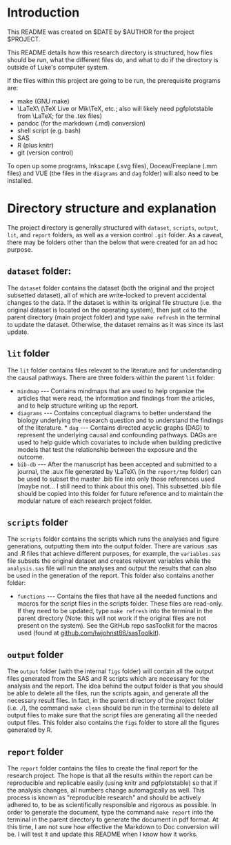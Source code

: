 # Introduction

This README was created on $DATE by $AUTHOR for the project
$PROJECT.

This README details how this research directory is structured, how
files should be run, what the different files do, and what to do if
the directory is outside of Luke's computer system.

If the files within this project are going to be run, the prerequisite
programs are:

* make (GNU make)
* \LaTeX\ (\TeX Live or Mik\TeX, etc.; also will likely need
  pgfplotstable from \LaTeX; for the .tex files)
* pandoc (for the markdown (.md) conversion)
* shell script (e.g. bash)
* SAS
* R (plus knitr)
* git (version control)

To open up some programs, Inkscape (.svg files), Docear/Freeplane (.mm
files) and VUE (the files in the `diagrams` and `dag` folder) will also
need to be installed.

# Directory structure and explanation

The project directory is generally structured with `dataset`,
`scripts`, `output`, `lit`, and `report` folders, as well as a version
control `.git` folder.  As a caveat, there may be folders other than
the below that were created for an ad hoc purpose.

## `dataset` folder:

The `dataset` folder contains the dataset (both the original and the
project subsetted dataset), all of which are write-locked to prevent
accidental changes to the data.  If the dataset is within its original
file structure (i.e. the original dataset is located on the operating
system), then just `cd` to the parent directory (main project folder)
and type `make refresh` in the terminal to update the dataset.
Otherwise, the dataset remains as it was since its last update.

## `lit` folder

The `lit` folder contains files relevant to the literature and for
understanding the causal pathways.  There are three folders within the
parent `lit` folder:

* `mindmap` --- Contains mindmaps that are used to help organize the
  articles that were read, the information and findings from the
  articles, and to help structure writing up the report.
* `diagrams` --- Contains conceptual diagrams to better understand the
  biology underlying the research question and to understand the
  findings of the literature.
	  * `dag` --- Contains directed acyclic graphs (DAG) to represent
         the underlying causal and confounding pathways.  DAGs are
         used to help guide which covariates to include when building
         predictive models that test the relationship between the
         exposure and the outcome.
* `bib-db` --- After the manuscript has been accepted and submitted to
  a journal, the .aux file generated by \LaTeX\ (in the `report/tmp`
  folder) can be used to subset the master .bib file into only those
  references used (maybe not... I still need to think about this one).
  This subsetted .bib file should be copied into this folder for
  future reference and to maintain the modular nature of each research
  project folder.

## `scripts` folder

The `scripts` folder contains the scripts which runs the analyses and
figure generations, outputting them into the output folder.  There are
various .sas and .R files that achieve different purposes, for
example, the `variables.sas` file subsets the original dataset and
creates relevant variables while the `analysis.sas` file will run the
analyses and output the results that can also be used in the
generation of the report.  This folder also contains another folder:

* `functions` --- Contains the files that have all the needed
  functions and macros for the script files in the scripts folder.
  These files are read-only.  If they need to be updated, type `make
  refresh` into the terminal in the parent directory (Note: this will
  not work if the original files are not present on the system).  See
  the GitHub repo sasToolkit for the macros used (found at
  [github.com/lwjohnst86/sasToolkit](https://github.com/lwjohnst86/sasToolkit)).

## `output` folder

The `output` folder (with the internal `figs` folder) will contain all
the output files generated from the SAS and R scripts which are
necessary for the analysis and the report.  The idea behind the output
folder is that you should be able to delete all the files, run the
scripts again, and generate all the necessary result files.  In fact,
in the parent directory of the project folder (i.e. ./), the command
`make clean` should be run in the terminal to delete all output files
to make sure that the script files are generating all the needed
output files.  This folder also contains the `figs` folder to store
all the figures generated by R.

## `report` folder

The `report` folder contains the files to create the final report for
the research project.  The hope is that all the results within the
report can be reproducible and replicable easily (using knitr and
pgfplotstable) so that if the analysis changes, all numbers change
automagically as well.  This process is known as "reproducible
research" and should be actively adhered to, to be as scientifically
responsible and rigorous as possible.  In order to generate the
document, type the command `make report` into the terminal in the
parent directory to generate the document in pdf format.  At this
time, I am not sure how effective the Markdown to Doc conversion will
be.  I will test it and update this README when I know how it works.

